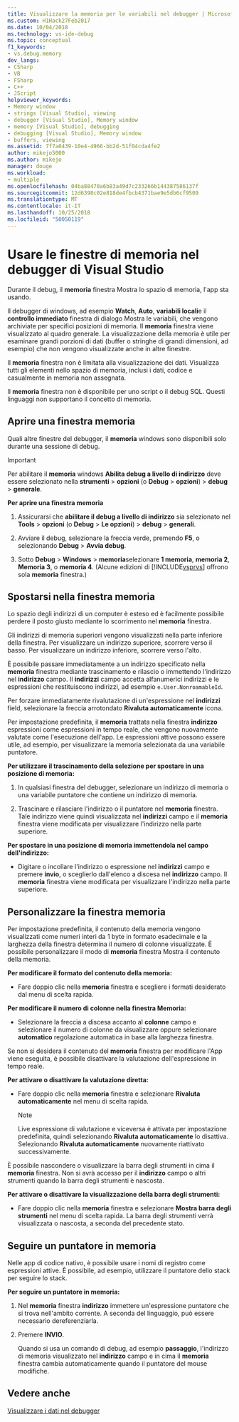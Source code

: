 ```yaml
---
title: Visualizzare la memoria per le variabili nel debugger | Microsoft Docs
ms.custom: H1Hack27Feb2017
ms.date: 10/04/2018
ms.technology: vs-ide-debug
ms.topic: conceptual
f1_keywords:
- vs.debug.memory
dev_langs:
- CSharp
- VB
- FSharp
- C++
- JScript
helpviewer_keywords:
- Memory window
- strings [Visual Studio], viewing
- debugger [Visual Studio], Memory window
- memory [Visual Studio], debugging
- debugging [Visual Studio], Memory window
- buffers, viewing
ms.assetid: 7f7a0439-10e4-4966-bb2d-51f04cda4fe2
author: mikejo5000
ms.author: mikejo
manager: douge
ms.workload:
- multiple
ms.openlocfilehash: 04ba88470a6b83a49d7c233266b144387586137f
ms.sourcegitcommit: 12d6398c02e818de4fbcb4371bae9e5db6cf9509
ms.translationtype: MT
ms.contentlocale: it-IT
ms.lasthandoff: 10/25/2018
ms.locfileid: "50050119"
---
```

# <a name="use-the-memory-windows-in-the-visual-studio-debugger"></a>Usare le finestre di memoria nel debugger di Visual Studio

Durante il debug, il **memoria** finestra Mostra lo spazio di memoria, l'app sta usando. 

Il debugger di windows, ad esempio **Watch**, **Auto**, **variabili locali**e il **controllo immediato** finestra di dialogo Mostra le variabili, che vengono archiviate per specifici posizioni di memoria. Il **memoria** finestra viene visualizzato al quadro generale. La visualizzazione della memoria è utile per esaminare grandi porzioni di dati (buffer o stringhe di grandi dimensioni, ad esempio) che non vengono visualizzate anche in altre finestre. 

Il **memoria** finestra non è limitata alla visualizzazione dei dati. Visualizza tutti gli elementi nello spazio di memoria, inclusi i dati, codice e casualmente in memoria non assegnata.  

Il **memoria** finestra non è disponibile per uno script o il debug SQL. Questi linguaggi non supportano il concetto di memoria.  
  
## <a name="open-a-memory-window"></a>Aprire una finestra memoria  
  
Quali altre finestre del debugger, il **memoria** windows sono disponibili solo durante una sessione di debug. 

>[!IMPORTANT]
>Per abilitare il **memoria** windows **Abilita debug a livello di indirizzo** deve essere selezionato nella **strumenti** > **opzioni** (o **Debug** > **opzioni**) > **debug** > **generale**. 

**Per aprire una finestra memoria**
  
1. Assicurarsi che **abilitare il debug a livello di indirizzo** sia selezionato nel **Tools** > **opzioni** (o **Debug**  >  **Le opzioni**) > **debug** > **generali**. 
   
1. Avviare il debug, selezionare la freccia verde, premendo **F5**, o selezionando **Debug** > **Avvia debug**.  
   
2. Sotto **Debug** > **Windows** > **memoria**selezionare **1 memoria**, **memoria 2**, **Memoria 3**, o **memoria 4**. (Alcune edizioni di [!INCLUDE[vsprvs](../code-quality/includes/vsprvs_md.md)] offrono sola **memoria** finestra.)  

## <a name="move-around-in-the-memory-window"></a>Spostarsi nella finestra memoria  

Lo spazio degli indirizzi di un computer è esteso ed è facilmente possibile perdere il posto giusto mediante lo scorrimento nel **memoria** finestra. 

Gli indirizzi di memoria superiori vengono visualizzati nella parte inferiore della finestra. Per visualizzare un indirizzo superiore, scorrere verso il basso. Per visualizzare un indirizzo inferiore, scorrere verso l'alto.  

È possibile passare immediatamente a un indirizzo specificato nella **memoria** finestra mediante trascinamento e rilascio o immettendo l'indirizzo nel **indirizzo** campo. Il **indirizzi** campo accetta alfanumerici indirizzi e le espressioni che restituiscono indirizzi, ad esempio `e.User.NonroamableId`. 

Per forzare immediatamente rivalutazione di un'espressione nel **indirizzi** field, selezionare la freccia arrotondato **Rivaluta automaticamente** icona. 

Per impostazione predefinita, il **memoria** trattata nella finestra **indirizzo** espressioni come espressioni in tempo reale, che vengono nuovamente valutate come l'esecuzione dell'app. Le espressioni attive possono essere utile, ad esempio, per visualizzare la memoria selezionata da una variabile puntatore.  

**Per utilizzare il trascinamento della selezione per spostare in una posizione di memoria:**  
   
1. In qualsiasi finestra del debugger, selezionare un indirizzo di memoria o una variabile puntatore che contiene un indirizzo di memoria.  
   
2. Trascinare e rilasciare l'indirizzo o il puntatore nel **memoria** finestra. Tale indirizzo viene quindi visualizzata nel **indirizzi** campo e il **memoria** finestra viene modificata per visualizzare l'indirizzo nella parte superiore. 
  
**Per spostare in una posizione di memoria immettendola nel campo dell'indirizzo:**
  
- Digitare o incollare l'indirizzo o espressione nel **indirizzi** campo e premere **invio**, o sceglierlo dall'elenco a discesa nel **indirizzo** campo. Il **memoria** finestra viene modificata per visualizzare l'indirizzo nella parte superiore.
  
## <a name="customize-the-memory-window"></a>Personalizzare la finestra memoria 

Per impostazione predefinita, il contenuto della memoria vengono visualizzati come numeri interi da 1 byte in formato esadecimale e la larghezza della finestra determina il numero di colonne visualizzate. È possibile personalizzare il modo di **memoria** finestra Mostra il contenuto della memoria.  
  
**Per modificare il formato del contenuto della memoria:**  
  
-  Fare doppio clic nella **memoria** finestra e scegliere i formati desiderato dal menu di scelta rapida.  
  
**Per modificare il numero di colonne nella finestra Memoria:**
  
- Selezionare la freccia a discesa accanto al **colonne** campo e selezionare il numero di colonne da visualizzare oppure selezionare **automatico** regolazione automatica in base alla larghezza finestra.  
  
Se non si desidera il contenuto del **memoria** finestra per modificare l'App viene eseguita, è possibile disattivare la valutazione dell'espressione in tempo reale. 

**Per attivare o disattivare la valutazione diretta:**  
  
- Fare doppio clic nella **memoria** finestra e selezionare **Rivaluta automaticamente** nel menu di scelta rapida. 

  >[!NOTE]
  >Live espressione di valutazione e viceversa è attivata per impostazione predefinita, quindi selezionando **Rivaluta automaticamente** lo disattiva. Selezionando **Rivaluta automaticamente** nuovamente riattivato successivamente. 
  
È possibile nascondere o visualizzare la barra degli strumenti in cima il **memoria** finestra. Non si avrà accesso per il **indirizzo** campo o altri strumenti quando la barra degli strumenti è nascosta.  
  
**Per attivare o disattivare la visualizzazione della barra degli strumenti:**  
  
- Fare doppio clic nella **memoria** finestra e selezionare **Mostra barra degli strumenti** nel menu di scelta rapida. La barra degli strumenti verrà visualizzata o nascosta, a seconda del precedente stato.  
  
## <a name="follow-a-pointer-through-memory"></a>Seguire un puntatore in memoria  

Nelle app di codice nativo, è possibile usare i nomi di registro come espressioni attive. È possibile, ad esempio, utilizzare il puntatore dello stack per seguire lo stack.  
  
**Per seguire un puntatore in memoria:**
  
1. Nel **memoria** finestra **indirizzo** immettere un'espressione puntatore che si trova nell'ambito corrente. A seconda del linguaggio, può essere necessario dereferenziarla.  
  
2. Premere **INVIO**.  
   
   Quando si usa un comando di debug, ad esempio **passaggio**, l'indirizzo di memoria visualizzato nel **indirizzo** campo e in cima il **memoria** finestra cambia automaticamente quando il puntatore del mouse modifiche.  
  
## <a name="see-also"></a>Vedere anche  
 [Visualizzare i dati nel debugger](../debugger/viewing-data-in-the-debugger.md)